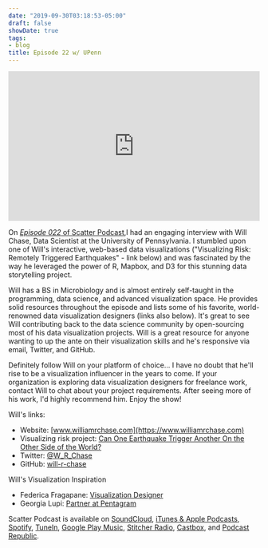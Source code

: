 ```yaml
---
date: "2019-09-30T03:18:53-05:00"
draft: false
showDate: true
tags:
- blog
title: Episode 22 w/ UPenn
---
```


<iframe width="100%" height="300" scrolling="no" frameborder="no" allow="autoplay" src="https://w.soundcloud.com/player/?url=https%3A//api.soundcloud.com/tracks/686840827&color=%23ff5500&auto_play=false&hide_related=false&show_comments=true&show_user=true&show_reposts=false&show_teaser=true&visual=true"></iframe>
<br/>

On [_Episode 022_ of Scatter Podcast](https://soundcloud.com/scatterpodcast/episode-022),I had an engaging interview with Will Chase, Data Scientist at the University of Pennsylvania. I stumbled upon one of Will's interactive, web-based data visualizations ("Visualizing Risk: Remotely Triggered Earthquakes" - link below) and was fascinated by the way he leveraged the power of R, Mapbox, and D3 for this stunning data storytelling project.

Will has a BS in Microbiology and is almost entirely self-taught in the programming, data science, and advanced visualization space. He provides solid resources throughout the episode and lists some of his favorite, world-renowned data visualization designers (links also below). It's great to see Will contributing back to the data science community by open-sourcing most of his data visualization projects. Will is a great resource for anyone wanting to up the ante on their visualization skills and he's responsive via email, Twitter, and GitHub.

Definitely follow Will on your platform of choice... I have no doubt that he'll rise to be a visualization influencer in the years to come. If your organization is exploring data visualization designers for freelance work, contact Will to chat about your project requirements. After seeing more of his work, I'd highly recommend him. Enjoy the show!

Will's links:

* Website: [www.williamrchase.com](https://www.williamrchase.com)
* Visualizing risk project: [Can One Earthquake Trigger Another On the Other Side of the World?](https://www.williamrchase.com/vizrisk/vizrisk_main/)
* Twitter: [@W_R_Chase](https://twitter.com/W_R_Chase)
* GitHub: [will-r-chase](https://github.com/will-r-chase)

Will's Visualization Inspiration

* Federica Fragapane: [Visualization Designer](https://www.behance.net/FedericaFragapane)
* Georgia Lupi: [Partner at Pentagram](https://www.pentagram.com/about/giorgia-lupi)

Scatter Podcast is available on [SoundCloud](https://soundcloud.com/scatterpodcast), [iTunes & Apple Podcasts](https://podcasts.apple.com/us/podcast/scatter-podcast/id1458544194), [Spotify](https://open.spotify.com/show/64UpJwByrdsrLSYObuEeHx?si=n_UlBzrYQv6ptBjeXfSOsw), [TuneIn](https://tunein.com/podcasts/Business--Economics-Podcasts/Scatter-Podcast-p1216105/), [Google Play Music](https://playmusic.app.goo.gl/?ibi=com.google.PlayMusic&isi=691797987&ius=googleplaymusic&apn=com.google.android.music&link=https://play.google.com/music/m/Iqayzaqkmvhu5op3yehzbj5bus4?t%3DScatter_Podcast%26pcampaignid%3DMKT-na-all-co-pr-mu-pod-16), [Stitcher Radio](https://www.stitcher.com/podcast/scatter-podcast/httpssoundcloudcomscatterpodcast), [Castbox](https://castbox.fm/channel/id2083174), and [Podcast Republic](https://www.podcastrepublic.net/podcast/1458544194).